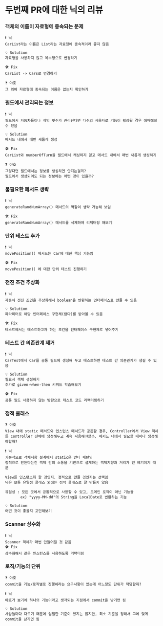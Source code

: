 # 두번째 PR에 대한 닉의 리뷰

### 객체의 이름이 자료형에 종속되는 문제

    ❗️ 닉
    CarList라는 이름은 List라는 자료형에 종속적이라 좋지 않음

    💡 Solution
    자료형을 사용하지 않고 복수형으로 변경하기

    🛠 Fix
    CarList -> Cars로 변경하기

    ❓ 야호
    그 외에 자료형에 종속되는 이름은 없는지 확인하기

### 필드에서 관리되는 정보

    ❗️ 닉
    필드에서 자동차들이나 게임 횟수가 관리된다면 다수의 사용자로 기능이 확장될 경우 애매해질 수 있음

    💡 Solution
    메서드 내에서 매번 새롭게 생성

    🛠 Fix
    CarList와 numberOfTurn을 필드에서 캐싱하지 않고 메서드 내에서 매번 새롭게 생성하기

    ❓ 야호
    그렇다면 필드에서는 정보를 생성하면 안되는걸까?
    필드에서 생성되어도 되는 정보에는 어떤 것이 있을까?

### 불필요한 메서드 생략

    ❗️ 닉
    generateRandNumArray() 메서드의 역할이 생략 가능해 보임

    🛠 Fix
    generateRandNumArray() 메서드를 삭제하여 리팩터링 해보기

### 단위 테스트 추가

    ❗️ 닉
    movePosition() 메서드는 Car에 대한 핵심 기능임

    🛠 Fix
    movePosition() 에 대한 단위 테스트 진행하기

### 전진 조건 추상화

    ❗️ 닉
    자동차 전진 조건을 추상화해서 boolean을 반환하는 인터페이스로 만들 수 있음

    💡 Solution
    파라미터로 해당 인터페이스 구현체(람다)를 받아볼 수 있음

    🛠 Fix
    테스트에서는 테스트하고자 하는 조건을 인터페이스 구현체로 넣어주기

### 테스트 간 의존관계 제거

    ❗️ 닉
    CarTest에서 Car를 공통 필드에 생성해 두고 테스트하면 테스트 간 의존관계가 생길 수 있음

    💡 Solution
    필요시 객체 생성하기
    추가로 given-when-then 키워드 학습해보기

    🛠 Fix
    공통 필드 사용하지 않는 방향으로 테스트 코드 리팩터링하기

### 정적 클래스

    ❓ 야호
    View 내에 static 메서드와 인스턴스 메서드가 공존할 경우, Controller에서 View 객체를 Controller 전체에 생성해두고 계속 사용해야할까, 메서드 내에서 필요할 때마다 생성해야할까?

    ❗️ 닉
    기본적으로 객체지향 설계에서 static은 안티 패턴임
    정적으로 만든다는건 객체 간의 소통을 기반으로 설계하는 객체지향과 거리가 먼 얘기이기 때문

    View를 인스턴스화 할 것인지, 정적으로 만들 것인지는 선택임
    닉은 보통 유틸성 클래스 외에는 정적 클래스로 잘 만들지 않음

    유틸성 : 모든 곳에서 공통적으로 사용할 수 있고, 도메인 로직이 아닌 기능들
           ex) "yyyy-MM-dd"의 String을 LocalDate로 변환하는 기능

    💡 Solution
    어떤 것이 좋을지 고민해보기

### Scanner 상수화

    ❗️ 닉
    Scanner 객체가 매번 만들어질 것 같음
    🛠 Fix
    상수화해서 같은 인스턴스를 사용하도록 리팩터링

### 로직/기능의 단위

    ❓ 야호
    commit을 기능/로직별로 진행하라는 요구사항이 있는데 어느정도 단위가 적당할까?

    ❗️ 닉
    야호가 보기에 하나의 기능이라고 생각되는 지점에서 commit을 남기면 됨

    💡 Solution
    사람들마다 다르기 때문에 엄밀한 기준이 있지는 않지만, 최소 기준을 정해서 그에 맞게 commit을 남기면 됨
